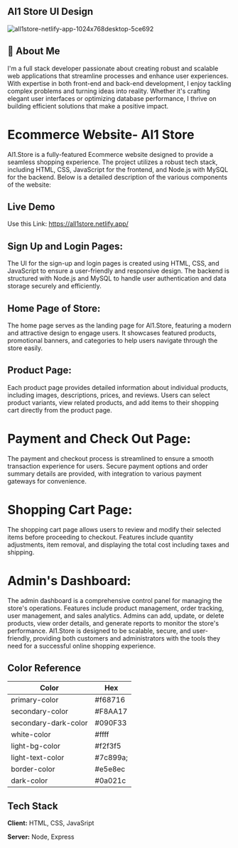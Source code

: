 ## Al1 Store UI Design
![all1store-netlify-app-1024x768desktop-5ce692](https://github.com/yeswadams/E-commerce/assets/130048211/79d187d7-79fc-4af2-8f60-e082050189c4)
## 🚀 About Me
I'm a full stack developer passionate about creating robust and scalable web applications that streamline processes and enhance user experiences. With expertise in both front-end and back-end development, I enjoy tackling complex problems and turning ideas into reality. Whether it's crafting elegant user interfaces or optimizing database performance, I thrive on building efficient solutions that make a positive impact.


# Ecommerce Website- Al1 Store
Al1.Store is a fully-featured Ecommerce website designed to provide a seamless shopping experience. The project utilizes a robust tech stack, including HTML, CSS, JavaScript for the frontend, and Node.js with MySQL for the backend. Below is a detailed description of the various components of the website:

## Live Demo
Use this Link: https://all1store.netlify.app/
##

## Sign Up and Login Pages:

The UI for the sign-up and login pages is created using HTML, CSS, and JavaScript to ensure a user-friendly and responsive design.
The backend is structured with Node.js and MySQL to handle user authentication and data storage securely and efficiently.

## Home Page of Store:

The home page serves as the landing page for Al1.Store, featuring a modern and attractive design to engage users.
It showcases featured products, promotional banners, and categories to help users navigate through the store easily.

## Product Page:

Each product page provides detailed information about individual products, including images, descriptions, prices, and reviews.
Users can select product variants, view related products, and add items to their shopping cart directly from the product page.

# Payment and Check Out Page:

The payment and checkout process is streamlined to ensure a smooth transaction experience for users.
Secure payment options and order summary details are provided, with integration to various payment gateways for convenience.

# Shopping Cart Page:

The shopping cart page allows users to review and modify their selected items before proceeding to checkout.
Features include quantity adjustments, item removal, and displaying the total cost including taxes and shipping.

# Admin's Dashboard:

The admin dashboard is a comprehensive control panel for managing the store's operations.
Features include product management, order tracking, user management, and sales analytics.
Admins can add, update, or delete products, view order details, and generate reports to monitor the store's performance.
Al1.Store is designed to be scalable, secure, and user-friendly, providing both customers and administrators with the tools they need for a successful online shopping experience.






## Color Reference

| Color             | Hex                                                                |
| ----------------- | ------------------------------------------------------------------ |
| primary-color | #f68716 |
| secondary-color | #F8AA17 |
| secondary-dark-color | #090F33 |
| white-color | #ffff |
| light-bg-color | #f2f3f5
| light-text-color | #7c899a;
| border-color | #e5e8ec
| dark-color | #0a021c



## Tech Stack

**Client:** HTML, CSS, JavaSript

**Server:** Node, Express

